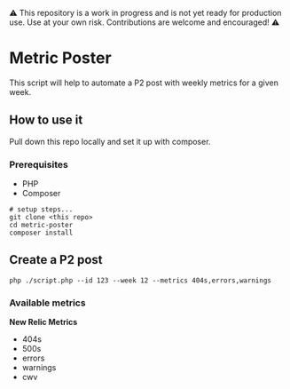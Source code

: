 ⚠️ This repository is a work in progress and is not yet ready for production use. Use at your own risk. Contributions are welcome and encouraged! ⚠️

# Metric Poster
This script will help to automate a P2 post with weekly metrics for a given week. 

## How to use it
Pull down this repo locally and set it up with composer.

### Prerequisites
- PHP 
- Composer

```shell
# setup steps...
git clone <this repo>
cd metric-poster
composer install
```

## Create a P2 post

```
php ./script.php --id 123 --week 12 --metrics 404s,errors,warnings
```

### Available metrics

**New Relic Metrics**
- 404s
- 500s
- errors
- warnings
- cwv
